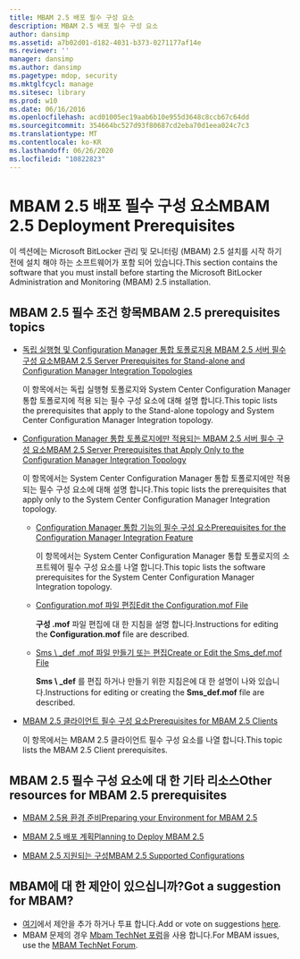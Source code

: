 ```yaml
---
title: MBAM 2.5 배포 필수 구성 요소
description: MBAM 2.5 배포 필수 구성 요소
author: dansimp
ms.assetid: a7b02d01-d182-4031-b373-0271177af14e
ms.reviewer: ''
manager: dansimp
ms.author: dansimp
ms.pagetype: mdop, security
ms.mktglfcycl: manage
ms.sitesec: library
ms.prod: w10
ms.date: 06/16/2016
ms.openlocfilehash: acd01005ec19aab6b10e955d3648c8ccb67c64dd
ms.sourcegitcommit: 354664bc527d93f80687cd2eba70d1eea024c7c3
ms.translationtype: MT
ms.contentlocale: ko-KR
ms.lasthandoff: 06/26/2020
ms.locfileid: "10822823"
---
```

# <span data-ttu-id="ed33b-103">MBAM 2.5 배포 필수 구성 요소</span><span class="sxs-lookup"><span data-stu-id="ed33b-103">MBAM 2.5 Deployment Prerequisites</span></span>


<span data-ttu-id="ed33b-104">이 섹션에는 Microsoft BitLocker 관리 및 모니터링 (MBAM) 2.5 설치를 시작 하기 전에 설치 해야 하는 소프트웨어가 포함 되어 있습니다.</span><span class="sxs-lookup"><span data-stu-id="ed33b-104">This section contains the software that you must install before starting the Microsoft BitLocker Administration and Monitoring (MBAM) 2.5 installation.</span></span>

## <a href="" id="---------mbam-2-5-prerequisites-topics"></a> <span data-ttu-id="ed33b-105">MBAM 2.5 필수 조건 항목</span><span class="sxs-lookup"><span data-stu-id="ed33b-105">MBAM 2.5 prerequisites topics</span></span>


-   [<span data-ttu-id="ed33b-106">독립 실행형 및 Configuration Manager 통합 토폴로지용 MBAM 2.5 서버 필수 구성 요소</span><span class="sxs-lookup"><span data-stu-id="ed33b-106">MBAM 2.5 Server Prerequisites for Stand-alone and Configuration Manager Integration Topologies</span></span>](mbam-25-server-prerequisites-for-stand-alone-and-configuration-manager-integration-topologies.md)

    <span data-ttu-id="ed33b-107">이 항목에서는 독립 실행형 토폴로지와 System Center Configuration Manager 통합 토폴로지에 적용 되는 필수 구성 요소에 대해 설명 합니다.</span><span class="sxs-lookup"><span data-stu-id="ed33b-107">This topic lists the prerequisites that apply to the Stand-alone topology and System Center Configuration Manager Integration topology.</span></span>

-   [<span data-ttu-id="ed33b-108">Configuration Manager 통합 토폴로지에만 적용되는 MBAM 2.5 서버 필수 구성 요소</span><span class="sxs-lookup"><span data-stu-id="ed33b-108">MBAM 2.5 Server Prerequisites that Apply Only to the Configuration Manager Integration Topology</span></span>](mbam-25-server-prerequisites-that-apply-only-to-the-configuration-manager-integration-topology.md)

    <span data-ttu-id="ed33b-109">이 항목에서는 System Center Configuration Manager 통합 토폴로지에만 적용 되는 필수 구성 요소에 대해 설명 합니다.</span><span class="sxs-lookup"><span data-stu-id="ed33b-109">This topic lists the prerequisites that apply only to the System Center Configuration Manager Integration topology.</span></span>

    -   [<span data-ttu-id="ed33b-110">Configuration Manager 통합 기능의 필수 구성 요소</span><span class="sxs-lookup"><span data-stu-id="ed33b-110">Prerequisites for the Configuration Manager Integration Feature</span></span>](prerequisites-for-the-configuration-manager-integration-feature.md)

        <span data-ttu-id="ed33b-111">이 항목에서는 System Center Configuration Manager 통합 토폴로지의 소프트웨어 필수 구성 요소를 나열 합니다.</span><span class="sxs-lookup"><span data-stu-id="ed33b-111">This topic lists the software prerequisites for the System Center Configuration Manager Integration topology.</span></span>

    -   [<span data-ttu-id="ed33b-112">Configuration.mof 파일 편집</span><span class="sxs-lookup"><span data-stu-id="ed33b-112">Edit the Configuration.mof File</span></span>](edit-the-configurationmof-file-mbam-25.md)

        <span data-ttu-id="ed33b-113">**구성 .mof** 파일 편집에 대 한 지침을 설명 합니다.</span><span class="sxs-lookup"><span data-stu-id="ed33b-113">Instructions for editing the **Configuration.mof** file are described.</span></span>

    -   [<span data-ttu-id="ed33b-114">Sms \ _def .mof 파일 만들기 또는 편집</span><span class="sxs-lookup"><span data-stu-id="ed33b-114">Create or Edit the Sms\_def.mof File</span></span>](create-or-edit-the-sms-defmof-file-mbam-25.md)

        <span data-ttu-id="ed33b-115">**Sms \ _def** 를 편집 하거나 만들기 위한 지침은에 대 한 설명이 나와 있습니다.</span><span class="sxs-lookup"><span data-stu-id="ed33b-115">Instructions for editing or creating the **Sms\_def.mof** file are described.</span></span>

-   [<span data-ttu-id="ed33b-116">MBAM 2.5 클라이언트 필수 구성 요소</span><span class="sxs-lookup"><span data-stu-id="ed33b-116">Prerequisites for MBAM 2.5 Clients</span></span>](prerequisites-for-mbam-25-clients.md)

    <span data-ttu-id="ed33b-117">이 항목에서는 MBAM 2.5 클라이언트 필수 구성 요소를 나열 합니다.</span><span class="sxs-lookup"><span data-stu-id="ed33b-117">This topic lists the MBAM 2.5 Client prerequisites.</span></span>

## <span data-ttu-id="ed33b-118">MBAM 2.5 필수 구성 요소에 대 한 기타 리소스</span><span class="sxs-lookup"><span data-stu-id="ed33b-118">Other resources for MBAM 2.5 prerequisites</span></span>


-   [<span data-ttu-id="ed33b-119">MBAM 2.5용 환경 준비</span><span class="sxs-lookup"><span data-stu-id="ed33b-119">Preparing your Environment for MBAM 2.5</span></span>](preparing-your-environment-for-mbam-25.md)

-   [<span data-ttu-id="ed33b-120">MBAM 2.5 배포 계획</span><span class="sxs-lookup"><span data-stu-id="ed33b-120">Planning to Deploy MBAM 2.5</span></span>](planning-to-deploy-mbam-25.md)

-   [<span data-ttu-id="ed33b-121">MBAM 2.5 지원되는 구성</span><span class="sxs-lookup"><span data-stu-id="ed33b-121">MBAM 2.5 Supported Configurations</span></span>](mbam-25-supported-configurations.md)

## <span data-ttu-id="ed33b-122">MBAM에 대 한 제안이 있으십니까?</span><span class="sxs-lookup"><span data-stu-id="ed33b-122">Got a suggestion for MBAM?</span></span>
- <span data-ttu-id="ed33b-123">[여기](http://mbam.uservoice.com/forums/268571-microsoft-bitlocker-administration-and-monitoring)에서 제안을 추가 하거나 투표 합니다.</span><span class="sxs-lookup"><span data-stu-id="ed33b-123">Add or vote on suggestions [here](http://mbam.uservoice.com/forums/268571-microsoft-bitlocker-administration-and-monitoring).</span></span> 
- <span data-ttu-id="ed33b-124">MBAM 문제의 경우 [Mbam TechNet 포럼](https://social.technet.microsoft.com/Forums/home?forum=mdopmbam)을 사용 합니다.</span><span class="sxs-lookup"><span data-stu-id="ed33b-124">For MBAM issues, use the [MBAM TechNet Forum](https://social.technet.microsoft.com/Forums/home?forum=mdopmbam).</span></span>

 

 





